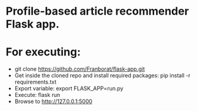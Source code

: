 # Profile-based article recommender Flask app. 

# For executing: 

* git clone https://github.com/Franborat/flask-app.git
* Get inside the cloned repo and install required packages: pip install -r requirements.txt
* Export variable: export FLASK_APP=run.py
* Execute: flask run
* Browse to http://127.0.0.1:5000
